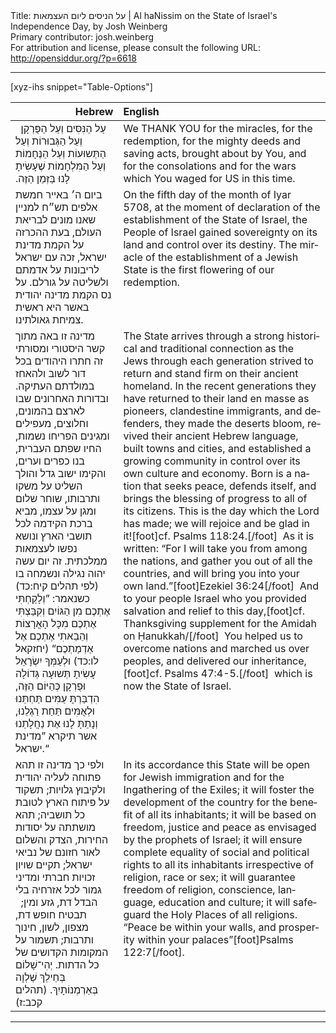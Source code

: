 <html>
<head></head>
<body>
Title: על הניסים ליום העצמאות | Al haNissim on the State of Israel's Independence Day, by Josh Weinberg<br />
Primary contributor: josh.weinberg<br />
For attribution and license, please consult the following URL: <a href="http://opensiddur.org/?p=6618">http://opensiddur.org/?p=6618</a>
<p />
<hr />

[xyz-ihs snippet="Table-Options"]<table style="margin-left: auto; margin-right: auto;" class="draggable">
<thead><tr><th id="x" style="text-align: right;">Hebrew</th><th style="text-align: left;">English</th></tr></thead>
<tbody>
<tr><td style="vertical-align:top;">
<div class="liturgy" lang="he">
&nbsp;
עַל הַנִּסִּים 
וְעַל הַפֻּרְקָן 
וְעַל הַגְּבוּרוֹת 
וְעַל הַתְּשוּעוֹת 
וְעַל הַנֶּחָמוֹת 
וְעַל הַמִּלְחָמוֹת שֶׁעָשִׂיתָ לָנוּ 
בַּזְּמַן הַזֶּה.‏
</span></div></td>
 
<td style="vertical-align:top;"><div class="english" lang="en">
We THANK YOU 
for the miracles, 
for the redemption, 
for the mighty deeds 
and saving acts, brought about by You, 
and for the consolations
and for the wars which You waged for US 
in this time.
</div></td></tr>


<tr><td style="vertical-align:top;">
<div class="liturgy" lang="he">
ביום ה׳ באייר חמשת אלפים תש״ח למניין שאנו מונים לבריאת העולם, 
בעת ההכרזה על הקמת מדינת ישראל, 
זכה עם ישראל לריבונות על אדמתם 
ולשליטה על גורלם. 
על נס הקמת מדינה יהודית באשר 
היא ראשית צמיחת גאולתינו. 
</span></div></td>
 
<td style="vertical-align:top;"><div class="english" lang="en">
On the fifth day of the month of Iyar 5708, 
at the moment of declaration of the establishment of the State of Israel, 
the People of Israel gained sovereignty on its land 
and control over its destiny. 
The miracle of the establishment of a Jewish State 
is the first flowering of our redemption. 
</div></td></tr>


<tr><td style="vertical-align:top;">
<div class="liturgy" lang="he">
מדינה זו באה מתוך קשר היסטורי ומסורתי זה חתרו 
היהודים בכל דור 
לשוב ולהאחז במולדתם העתיקה. 
ובדורות האחרונים שבו לארצם בהמונים, 
וחלוצים, מעפילים ומגינים 
הפריחו נשמות, 
החיו שפתם העברית, 
בנו כפרים וערים, 
והקימו ישוב גדל 
והולך השליט על משקו ותרבותו, 
שוחר שלום ומגן על עצמו, 
מביא ברכת הקידמה לכל תושבי הארץ ונושא נפשו לעצמאות ממלכתית. 
זה יום עשה יהוה 
נגילה ונשמחה בו <span class="citation">(לפי תהלים קיח:כד)</span>
כשנאמר: ”וְלָקַחְתִּי אֶתְכֶם מִן הַגּוֹיִם 
וְקִבַּצְתִּי אֶתְכֶם מִכָּל הָאֲרָצוֹת 
וְהֵבֵאתִי אֶתְכֶם אֶל אַדְמַתְכֶם“ <span class="citation">(יחזקאל לו:כד)</span>
וּלְעַמְּךָ יִשְׂרָאֵל עָשִׂיתָ תְּשוּעָה גְּדוֹלָה וּפֻרְקָן כְּהַיּוֹם הַזֶּה, 
הִדְבַּרְתָּ עַמִּים תַּחְתֵּנוּ 
וּלְאֻמִּים תַּחַת רַגְלֵנוּ, 
וְנָתַתָּ לָנוּ אֶת נַחֲלָתֵנוּ 
אשר תיקרא ”מדינת ישראל.“
</span></div></td>
 
<td style="vertical-align:top;"><div class="english" lang="en">
The State arrives through a strong historical and traditional connection 
as the Jews through each generation 
strived to return and stand firm on their ancient homeland. 
In the recent generations they have returned to their land en masse 
as pioneers, clandestine immigrants, and defenders, 
they made the deserts bloom, 
revived their ancient Hebrew language, 
built towns and cities, 
and established a growing community 
in control over its own culture and economy. 
Born is a nation that seeks peace, defends itself, 
and brings the blessing of progress to all of its citizens. 
This is the day which the Lord has made; 
we will rejoice and be glad in it![foot]cf. Psalms 118:24.[/foot]&nbsp; 
As it is written: “For I will take you from among the nations, 
and gather you out of all the countries, 
and will bring you into your own land.”[foot]Ezekiel 36:24[/foot]&nbsp;  
And to your people Israel who you provided salvation and relief to this day,[foot]cf. Thanksgiving supplement for the Amidah on Ḥanukkah/[/foot]&nbsp;  
You helped us to overcome nations 
and marched us over peoples,
and delivered our inheritance,[foot]cf. Psalms 47:4-5.[/foot]&nbsp;  
which is now the State of Israel. 
</div></td></tr>


<tr><td style="vertical-align:top;">
<div class="liturgy" lang="he">
ולפי כך מדינה זו תהא פתוחה לעליה יהודית ולקיבוץ גלויות; 
תשקוד על פיתוח הארץ לטובת כל תושביה; 
תהא מושתתה על יסודות החירות, הצדק והשלום לאור חזונם של נביאי ישראל; 
תקיים שויון זכויות חברתי ומדיני גמור לכל אזרחיה 
בלי הבדל דת, גזע ומין;  
תבטיח חופש דת, מצפון, לשון, חינוך ותרבות; 
תשמור על המקומות הקדושים של כל הדתות. 
יְהִי־שָׁלוֹם בְּחֵילֵךְ 
שַׁלְוָה בְּאַרְמְנוֹתָיִךְ.‏ <span class="citation">(תהלים קכב:ז)</span>
</span></div></td>
 
<td style="vertical-align:top;"><div class="english" lang="en">
In its accordance this State will be open for Jewish immigration and for the Ingathering of the Exiles; 
it will foster the development of the country for the benefit of all its inhabitants; 
it will be based on freedom, justice and peace as envisaged by the prophets of Israel; 
it will ensure complete equality of social and political rights to all its inhabitants 
irrespective of religion, race or sex; 
it will guarantee freedom of religion, conscience, language, education and culture; 
it will safeguard the Holy Places of all religions. 
“Peace be within your walls, 
and prosperity within your palaces”[foot]Psalms 122:7[/foot].
</div></td></tr></tbody></table>

<hr />
</body>
</html>